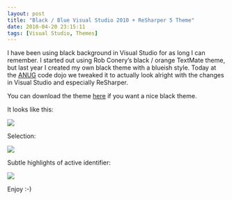 ```yaml
---
layout: post
title: "Black / Blue Visual Studio 2010 + ReSharper 5 Theme"
date: 2010-04-20 23:15:11
tags: [Visual Studio, Themes]
---
```


I have been using black background in Visual Studio for as long I can remember. I started out using Rob Conery’s black / orange TextMate theme, but last year I created my own black theme with a blueish style. Today at the [ANUG](http://www.anug.dk) code dojo we tweaked it to actually look alright with the changes in Visual Studio and especially ReSharper.
  
You can download the theme [here](/files/RKL-blue-theme-vs2010-2010-04-20.zip) if you want a nice black theme.
  
It looks like this:
  
<img src="/WindowsLiveWriter/BlackBlueVisualStudio2010ReSharper5Theme/7E978485/theme_thumb.png" /> 
  
Selection:
  
<img src="/WindowsLiveWriter/BlackBlueVisualStudio2010ReSharper5Theme/428B42D0/image_thumb.png" /> 
  
Subtle highlights of active identifier:
  
<img src="/WindowsLiveWriter/BlackBlueVisualStudio2010ReSharper5Theme/517271EA/image_thumb.png" /> 
  
Enjoy :-)

